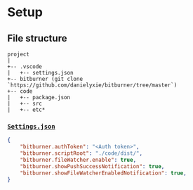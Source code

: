 # Setup

## File structure

```tree
project
|   
+-- .vscode 
|   +-- settings.json
+-- bitburner (git clone `https://github.com/danielyxie/bitburner/tree/master`)
+-- code
|   +-- package.json
|   +-- src
|   +-- etc*
```

### [`Settings.json`](../.vscode/settings.json)
```json
{
    "bitburner.authToken": "<Auth token>",
    "bitburner.scriptRoot": "./code/dist/",
    "bitburner.fileWatcher.enable": true,
    "bitburner.showPushSuccessNotification": true,
    "bitburner.showFileWatcherEnabledNotification": true,
}
```